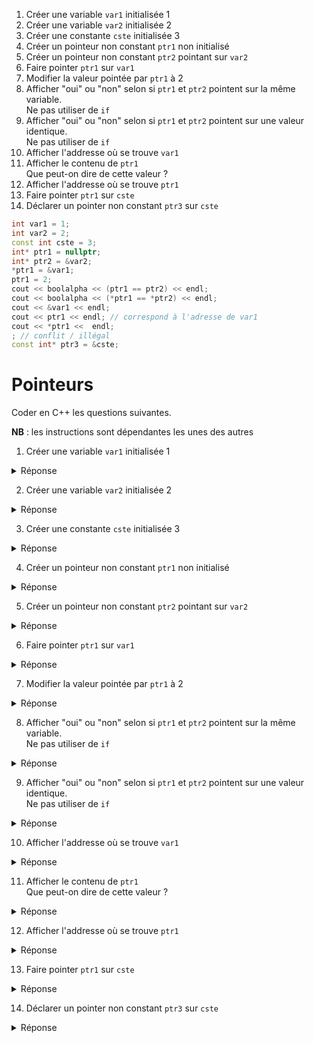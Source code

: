 1) Créer une variable `var1` initialisée 1
2) Créer une variable `var2` initialisée 2
3) Créer une constante `cste` initialisée 3
4) Créer un pointeur non constant `ptr1` non initialisé
5) Créer un pointeur non constant `ptr2` pointant sur `var2`
6) Faire pointer `ptr1` sur `var1`
7) Modifier la valeur pointée par `ptr1` à 2
8) Afficher "oui" ou "non" selon si `ptr1` et `ptr2` pointent sur la même variable.</br>Ne pas utiliser de `if`
9) Afficher "oui" ou "non" selon si `ptr1` et `ptr2` pointent sur une valeur identique.</br>Ne pas utiliser de `if`
10) Afficher l'addresse où se trouve `var1`
11) Afficher le contenu de `ptr1`</br>Que peut-on dire de cette valeur ?
12) Afficher l'addresse où se trouve `ptr1`
13) Faire pointer `ptr1` sur `cste`
14) Déclarer un pointer non constant `ptr3` sur `cste`
~~~cpp
int var1 = 1;
int var2 = 2;
const int cste = 3;
int* ptr1 = nullptr;
int* ptr2 = &var2;
*ptr1 = &var1;
ptr1 = 2;
cout << boolalpha << (ptr1 == ptr2) << endl;
cout << boolalpha << (*ptr1 == *ptr2) << endl;
cout << &var1 << endl;
cout << ptr1 << endl; // correspond à l'adresse de var1
cout << *ptr1 <<  endl;
; // conflit / illégal
const int* ptr3 = &cste;
~~~



# Pointeurs

Coder en C++ les questions suivantes.

**NB** : les instructions sont dépendantes les unes des autres

1) Créer une variable `var1` initialisée 1

<details>
<summary>Réponse</summary>

`int var1 = 1;`

</details>

2) Créer une variable `var2` initialisée 2

<details>
<summary>Réponse</summary>

`int var2 = 2;`

</details>

3) Créer une constante `cste` initialisée 3

<details>
<summary>Réponse</summary>

`const int cste = 3;`

</details>

4) Créer un pointeur non constant `ptr1` non initialisé

<details>
<summary>Réponse</summary>

`int* ptr1;`

</details>

5) Créer un pointeur non constant `ptr2` pointant sur `var2`

<details>
<summary>Réponse</summary>

`int* ptr2 = &var2;`

</details>

6) Faire pointer `ptr1` sur `var1`

<details>
<summary>Réponse</summary>

`ptr1 = &var1;`

</details>

7) Modifier la valeur pointée par `ptr1` à 2

<details>
<summary>Réponse</summary>

`*ptr1 = 2;`

</details>

8) Afficher "oui" ou "non" selon si `ptr1` et `ptr2` pointent sur la même variable.</br>Ne pas utiliser de `if`

<details>
<summary>Réponse</summary>

`cout << (ptr1 == ptr2 ? "oui" : "non");`

</details>

9) Afficher "oui" ou "non" selon si `ptr1` et `ptr2` pointent sur une valeur identique.</br>Ne pas utiliser de `if`

<details>
<summary>Réponse</summary>

`cout << (*ptr1 == *ptr2 ? "oui" : "non");`

</details>

10) Afficher l'addresse où se trouve `var1`

<details>
<summary>Réponse</summary>

`cout << &var1;`

</details>

11) Afficher le contenu de `ptr1`</br>
Que peut-on dire de cette valeur ?

<details>
<summary>Réponse</summary>

`cout << ptr1;`</br>

=> ce sera la même que `&var1`

</details>

12) Afficher l'addresse où se trouve `ptr1`

<details>
<summary>Réponse</summary>

`cout << &ptr1;`

</details>

13) Faire pointer `ptr1` sur `cste`

<details>
<summary>Réponse</summary>

Pas possible, un `int*` (avec droit RW) ne peut pas pointer sur une constante 

`const int ...`

</details>

14) Déclarer un pointer non constant `ptr3` sur `cste`

<details>
<summary>Réponse</summary>

`const int* ptr3 = &cste;`

</details>

